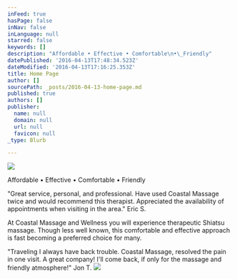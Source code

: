 ```yaml
---
inFeed: true
hasPage: false
inNav: false
inLanguage: null
starred: false
keywords: []
description: "Affordable • Effective • Comfortable\n•\_Friendly"
datePublished: '2016-04-13T17:48:34.523Z'
dateModified: '2016-04-13T17:16:25.353Z'
title: Home Page
author: []
sourcePath: _posts/2016-04-13-home-page.md
published: true
authors: []
publisher:
  name: null
  domain: null
  url: null
  favicon: null
_type: Blurb

---
```

![](https://the-grid-user-content.s3-us-west-2.amazonaws.com/d7c41390-c8fa-4bb3-b981-489943839b5d.png)

Affordable • Effective • Comfortable
• Friendly

"Great service, personal, and professional.  Have used Coastal Massage twice and would recommend this therapist.  Appreciated the availability of appointments when visiting in the area." Eric S.

At Coastal Massage and
Wellness you will experience therapeutic Shiatsu massage.  Though
less well known, this comfortable and effective approach is fast becoming a
preferred choice for many. 

"Traveling I always have back trouble.  Coastal Massage, resolved the pain in one visit.  A great company!  I'll come back, if only for the massage and friendly atmosphere!" Jon T.
![](https://the-grid-user-content.s3-us-west-2.amazonaws.com/ebd736c8-8c64-45ca-a9b1-e94a929b403b.jpg)